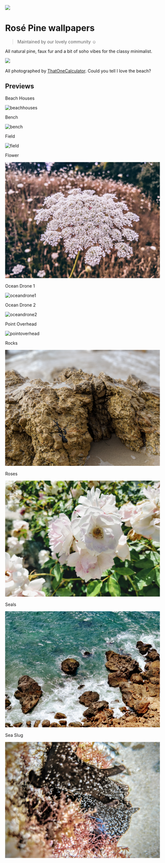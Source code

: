 <img src="https://github.com/rose-pine/rose-pine-theme/blob/master/assets/icon.png" width="64" />

# Rosé Pine wallpapers

> Maintained by our lovely community ☺️

All natural pine, faux fur and a bit of soho vibes for the classy minimalist.

[![](https://img.shields.io/badge/Rosé%20Pine%20Theme-191724)](https://github.com/rose-pine/rose-pine-theme)

All photographed by [ThatOneCalculator](https://github.com/thatonecalculator). Could you tell I love the beach?

## Previews

Beach Houses

![beachhouses](beachhouses.jpg)



Bench

![bench](bench.JPG)

Field

![field](field.jpg)

Flower

![flower](flower.jpg)

Ocean Drone 1

![oceandrone1](oceandrone1.JPG)

Ocean Drone 2

![oceandrone2](oceandrone2.JPG)

Point Overhead

![pointoverhead](pointoverhead.jpg)

Rocks

![rocks](rocks.jpg)

Roses

![roses](roses.jpg)

Seals

![seals](seals.jpg)

Sea Slug

![seaslug](seaslug.jpg)

